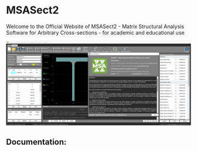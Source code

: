 # MSASect2

Welcome to the Official Website of MSASect2 - Matrix Structural Analysis Software for Arbitrary Cross-sections - for academic and educational use

![Screen Shot Gif](image\Main-Page.gif)

## Documentation:

